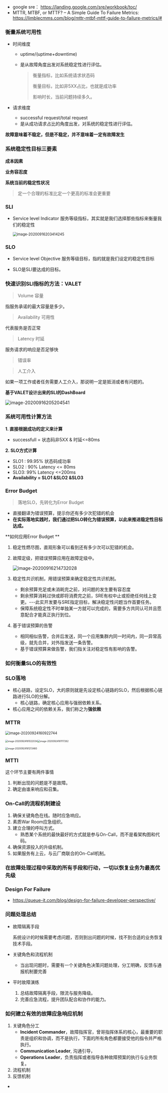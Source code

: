 - google sre： https://landing.google.com/sre/workbook/toc/
- MTTR, MTBF, or MTTF? – A Simple Guide To Failure Metrics: https://limblecmms.com/blog/mttr-mtbf-mttf-guide-to-failure-metrics/#

### 衡量系统可用性

- 时间维度

  - uptime/(uptime+downtime)

  - 是从故障角度出发对系统稳定性进行评估。

    > 衡量指标，比如系统请求状态码
    >
    > 衡量目标，比如非5XX占比，也就是成功率
    >
    > 影响时长，当前问题持续多久。

- 请求维度

  - successful request/total request
  - 是从成功请求占比的角度出发，对系统的稳定性进行评估。

**故障意味着不稳定，但是不稳定，并不意味着一定有故障发生**

### 系统稳定性目标三要素

**成本因素**

**业务容忍度**

**系统当前的稳定性状况**

> 定一个合理的标准比定一个更高的标准会更重要

### SLI

- Service level Indicator 服务等级指标，其实就是我们选择那些指标来衡量我们的稳定性

  <img src="assets/image-20200916203414245.png" alt="image-20200916203414245" style="zoom: 80%;" />

### SLO

- Service level Objective 服务等级目标，指的就是我们设定的稳定性目标

- SLO是SLI要达成的目标。



### 快速识别SLI指标的方法：VALET

> Volume 容量

指服务承诺的最大容量是多少。

> Availability 可用性

代表服务是否正常

> Latency 时延

服务请求的响应是否足够快

> 错误率

> 人工介入

如果一项工作或者任务需要人工介入，那说明一定是抵消或者有问题的。

**基于VALET设计出来的SLI的DashBoard**

![image-20200916205204541](assets/image-20200916205204541.png)



### 系统可用性计算方法

**1. 直接根据成功的定义来计算**

- successfull = 状态码非5XX & 时延<=80ms

**2. SLO方式计算**

- SLO1 : 99.95% 状态码成功率
- SLO2 :  90% Latency <= 80ms
- SLO3: 99% Latency <=200ms
- **Availability = SLO1 &SLO2 &SLO3**

### Error Budget

> 落地SLO，先转化为Error Budget

- 直接翻译为错误预算，提示你还有多少次犯错的机会
- **在实际落地实践时，我们通过把SLO转化为错误预算，以此来推进稳定性目标达成。**

**如何应用Error Budget **

1. 稳定性燃尽图，直观形象可以看到还有多少次可以犯错的机会。

2. 故障定级，把错误预算应用在故障定级中。

   ![image-20200916214732028](assets/image-20200916214732028.png)

3. 稳定性共识机制，用错误预算来确定稳定性共识机制。

   - 剩余预算充足或未消耗完之前，对问题的发生要有容忍度
   - 剩余预算消耗过快或即将消费完之前，SRE有权中止或拒绝任何线上变更。---此实开发要与SRE指定目标，解决稳定性问题当作首要任务。
   - 保障系统稳定性不时单独某一方就可以完成的，需要多方共同认可并且愿意配合才能真正执行到位。

4. 基于错误预算的告警
   - 相同相似告警，合并后发送，同一个应用集群内同一时间内，同一异常高级，就先合并，对外指发送一条告警。
   - 基于错误预算来做告警，我们指关注对稳定性有影响的告警。

### 如何衡量SLO的有效性

### SLO落地

- 核心链路，设定SLO，大的原则就是先设定核心链路的SLO，然后根据核心链路进行SLO的分解。
  - 核心链路，确定核心应用与强弱依赖关系。
- 核心应用之间的依赖关系，我们称之为**强依赖**

### MTTR

<img src="assets/image-20200924160922744.png" alt="image-20200924160922744" style="zoom:80%;" />

<img src="assets/image-20200924161022034.png" alt="image-20200924161022034" style="zoom: 50%;" /><img src="assets/image-20200924161117262.png" alt="image-20200924161117262" style="zoom:50%;" />

<img src="assets/image-20200924161213460.png" alt="image-20200924161213460" style="zoom:50%;" />

### MTTI

这个环节主要有两件事情

1. 判断出现的问题是不是故障。
2. 确定由谁来响应和召集。

### On-Call的流程机制建设

1. 确保关键角色在线。随时应急响应。
2. 素质War Room应急组织。
3. 建立合理的呼叫方式。
   - 熟悉某个系统的最快最好的方式就是参与On-Call，而不是看架构图和代码。
4. 确保资源投入的升级机制。
5. 如果服务有上云，与云厂商联合的On-Call机制。

### 在故障处理过程中采取的所有手段和行动，一切以恢复业务为最高优先级

### Design For Failure

- https://queue-it.com/blog/design-for-failure-developer-perspective/

### 问题处理总结

- 故障隔离手段

  系统设计的时候需要考虑问题，否则到出问题的时候，找不到合适的业务恢复技术手段。

- 关键角色和流程机制

  - 当出现问题时，需要有一个关键角色决策问题处理，分工明确，反馈与通报机制要完善

- 平时故障演练

  1. 总结故障隔离手段，限流与服务降级。
  2. 完善应急流程，提升团队配合和协作的能力。

### 如何建立有效的故障应急响应机制

1. 关键角色分工
   - **Incident Commander**，故障指挥官，曾哥指挥体系的核心，最重要的职责是组织和协调，而不是执行，下面的所有角色都要接受他的指令并严格执行。
   - **Communication Leader**, 沟通引导，
   - **Operations Leader**，负责指挥或者指导各种故障预案的执行与业务恢复。
2. 流程机制
3. 反馈机制

- 